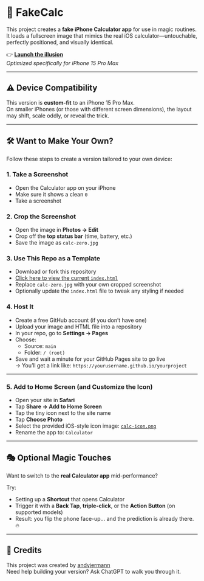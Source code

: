 # 🧮 FakeCalc

This project creates a **fake iPhone Calculator app** for use in magic routines. It loads a fullscreen image that mimics the real iOS calculator—untouchable, perfectly positioned, and visually identical.

👉 **[Launch the illusion](https://andyjermann.github.io/fakecalc)**  
*Optimized specifically for iPhone 15 Pro Max*

---

## ⚠️ Device Compatibility

This version is **custom-fit** to an iPhone 15 Pro Max.  
On smaller iPhones (or those with different screen dimensions), the layout may shift, scale oddly, or reveal the trick.

---

## 🛠️ Want to Make Your Own?

Follow these steps to create a version tailored to your own device:

### 1. Take a Screenshot
- Open the Calculator app on your iPhone
- Make sure it shows a clean `0`
- Take a screenshot

### 2. Crop the Screenshot
- Open the image in **Photos → Edit**
- Crop off the **top status bar** (time, battery, etc.)
- Save the image as `calc-zero.jpg`

### 3. Use This Repo as a Template
- Download or fork this repository  
- [Click here to view the current `index.html`](https://raw.githubusercontent.com/andyjermann/fakecalc/main/index.html)
- Replace `calc-zero.jpg` with your own cropped screenshot
- Optionally update the `index.html` file to tweak any styling if needed

### 4. Host It
- Create a free GitHub account (if you don’t have one)
- Upload your image and HTML file into a repository
- In your repo, go to **Settings → Pages**
- Choose:
  - Source: `main`
  - Folder: `/ (root)`
- Save and wait a minute for your GitHub Pages site to go live  
  → You’ll get a link like: `https://yourusername.github.io/yourproject`

---

### 5. Add to Home Screen (and Customize the Icon)

- Open your site in **Safari**
- Tap **Share → Add to Home Screen**
- Tap the tiny icon next to the site name
- Tap **Choose Photo**
- Select the provided iOS-style icon image: [`calc-icon.png`](https://github.com/andyjermann/fakecalc/blob/main/calc-icon.png)
- Rename the app to: `Calculator`


---

## 🎭 Optional Magic Touches

Want to switch to the **real Calculator app** mid-performance?

Try:
- Setting up a **Shortcut** that opens Calculator
- Trigger it with a **Back Tap**, **triple-click**, or the **Action Button** (on supported models)
- Result: you flip the phone face-up… and the prediction is already there. 🔥

---

## 🙏 Credits

This project was created by [andyjermann](https://github.com/andyjermann)  
Need help building your version? Ask ChatGPT to walk you through it.

